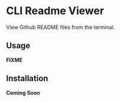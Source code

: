 # CLI Readme Viewer

View Github README files from the terminal.

## Usage

__FIXME__

## Installation

__Coming Soon__

